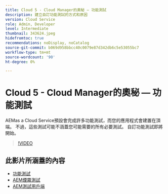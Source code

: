```yaml
---
title: Cloud 5 - Cloud Manager的奧秘 — 功能測試
description: 建立自訂功能測試的方式和原因
version: Cloud Service
role: Admin, Developer
level: Intermediate
thumbnail: 343624.jpeg
hidefromtoc: true
recommendations: noDisplay, noCatalog
source-git-commit: b069d958bbcc40c0079e87d342db6c5e53055bc7
workflow-type: tm+mt
source-wordcount: '90'
ht-degree: 0%

---
```


# Cloud 5 - Cloud Manager的奧秘 — 功能測試

AEMas a Cloud Service預設會完成許多功能測試，而您的應用程式會建置在頂端。 不過，這些測試可能不涵蓋您可能需要的所有必要測試。 自訂功能測試即將開始。

>[!VIDEO](https://video.tv.adobe.com/v/343624)

## 此影片所涵蓋的內容

+ [功能測試](https://experienceleague.adobe.com/docs/experience-manager-cloud-service/content/implementing/using-cloud-manager/test-results/functional-testing.html)
+ [AEM煙霧測試](https://github.com/adobe/aem-test-samples/)
+ [AEM測試用戶端](https://github.com/adobe/aem-testing-clients/)
